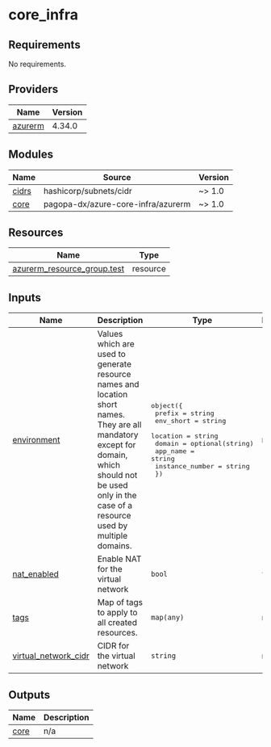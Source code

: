 # core_infra

<!-- BEGIN_TF_DOCS -->
## Requirements

No requirements.

## Providers

| Name | Version |
|------|---------|
| <a name="provider_azurerm"></a> [azurerm](#provider\_azurerm) | 4.34.0 |

## Modules

| Name | Source | Version |
|------|--------|---------|
| <a name="module_cidrs"></a> [cidrs](#module\_cidrs) | hashicorp/subnets/cidr | ~> 1.0 |
| <a name="module_core"></a> [core](#module\_core) | pagopa-dx/azure-core-infra/azurerm | ~> 1.0 |

## Resources

| Name | Type |
|------|------|
| [azurerm_resource_group.test](https://registry.terraform.io/providers/hashicorp/azurerm/latest/docs/resources/resource_group) | resource |

## Inputs

| Name | Description | Type | Default | Required |
|------|-------------|------|---------|:--------:|
| <a name="input_environment"></a> [environment](#input\_environment) | Values which are used to generate resource names and location short names. They are all mandatory except for domain, which should not be used only in the case of a resource used by multiple domains. | <pre>object({<br/>    prefix          = string<br/>    env_short       = string<br/>    location        = string<br/>    domain          = optional(string)<br/>    app_name        = string<br/>    instance_number = string<br/>  })</pre> | n/a | yes |
| <a name="input_nat_enabled"></a> [nat\_enabled](#input\_nat\_enabled) | Enable NAT for the virtual network | `bool` | `true` | no |
| <a name="input_tags"></a> [tags](#input\_tags) | Map of tags to apply to all created resources. | `map(any)` | n/a | yes |
| <a name="input_virtual_network_cidr"></a> [virtual\_network\_cidr](#input\_virtual\_network\_cidr) | CIDR for the virtual network | `string` | n/a | yes |

## Outputs

| Name | Description |
|------|-------------|
| <a name="output_core"></a> [core](#output\_core) | n/a |
<!-- END_TF_DOCS -->
